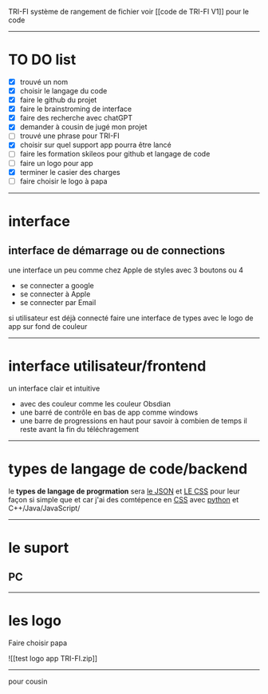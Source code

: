 TRI-FI système de rangement de fichier
voir [[code de TRI-FI V1]] pour le code

***

# TO DO list 

- [x] trouvé un nom
- [x] choisir le langage du code
- [x] faire le github du projet 
- [x] faire le brainstroming de interface 
- [x] faire des recherche avec chatGPT
- [x] demander à cousin de jugé mon projet
- [ ] trouvé une phrase pour TRI-FI
- [x] choisir sur quel support app pourra être lancé
- [ ] faire les formation skileos pour github et langage de code 
- [ ] faire un logo pour app
- [x] terminer le casier des charges 
- [ ] faire choisir le logo à papa 

***

# interface

## interface de démarrage ou de connections 

une interface un peu comme chez Apple de styles avec 3 boutons ou 4 

- se connecter a google
- se connecter à Apple 
- se connecter par Email

si utilisateur est déjà connecté faire une interface de types avec le logo de app sur fond de couleur 

***

# interface utilisateur/frontend

un interface clair et intuitive 
- avec des couleur comme les couleur Obsdian
- une barré de contrôle en bas de app comme windows 
- une barre de progressions en haut pour savoir à combien de temps il reste avant la fin 
du téléchragement 

***
# types de langage de code/backend

le **types de langage de progrmation** sera <u>le JSON</u> et <u>LE CSS</u> pour leur façon si simple que 
et car j'ai des comtépence en <u>CSS</u> avec <u>python</u> et C++/Java/JavaScript/

---

# le suport 

## PC

---

# les logo 
Faire choisir papa 

![[test logo app TRI-FI.zip]]

***


pour cousin 